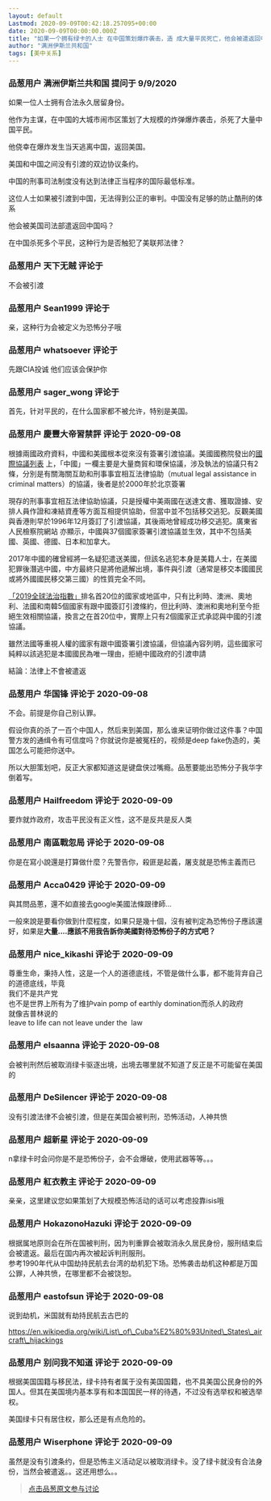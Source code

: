 ```yaml
---
layout: default
Lastmod: 2020-09-09T00:42:18.257095+00:00
date: 2020-09-09T00:00:00.000Z
title: "如果一个拥有绿卡的人士 在中国策划爆炸袭击，造 成大量平民死亡，他会被遣返回中国吗？"
author: "满洲伊斯兰共和国"
tags: [美中关系]
---
```



### 品葱用户 **满洲伊斯兰共和国** 提问于 9/9/2020
    
如果一位人士拥有合法永久居留身份。  
  
他作为主谋，在中国的大城市闹市区策划了大规模的炸弹爆炸袭击，杀死了大量中国平民。  
  
他侥幸在爆炸发生当天逃离中国，返回美国。  
  
美国和中国之间没有引渡的双边协议条约。  
  
中国的刑事司法制度没有达到法律正当程序的国际最低标准。  
  
这位人士如果被引渡到中国，无法得到公正的审判。中国没有足够的防止酷刑的体系  
  
他会被美国司法部遣返回中国吗？  
  
在中国杀死多个平民，这种行为是否触犯了美联邦法律？
    
                

### 品葱用户 **天下无贼** 评论于 
        
不会被引渡
        
                

### 品葱用户 **Sean1999** 评论于 
        
亲，这种行为会被定义为恐怖分子哦
        
                

### 品葱用户 **whatsoever** 评论于 
        
先跟CIA投诚 他们应该会保护你
        
                

### 品葱用户 **sager_wong** 评论于 
        
首先，针对平民的，在什么国家都不被允许，特别是美国。
        
                

### 品葱用户 **慶豐大帝習禁評** 评论于 2020-09-08
        
根據兩國政府資料，中國和美國根本從來沒有簽署引渡協議。美國國務院發出的[國際協議列表]( "https://www.state.gov/wp-content/uploads/2019/05/2019-TIF-Bilaterals-web-version.pdf") 上，「中國」一欄主要是大量商貿和環保協議，涉及執法的協議只有2條，分別是有關海關互助和刑事事宜相互法律協助（mutual legal assistance in criminal matters）的協議，後者是於2000年於北京簽署  
  
現存的刑事事宜相互法律協助協議，只是授權中美兩國在送達文書、獲取證據、安排人員作證和凍結資產等方面互相提供協助，但當中並不包括移交逃犯。反觀美國與香港則早於1996年12月簽訂了引渡協議，其後兩地曾經成功移交逃犯。廣東省人民檢察院網站 亦顯示，中國與37個國家簽署引渡協議並生效，其中不包括美國、英國、德國、日本和加拿大。  
  
2017年中國的確曾經將一名疑犯遣送美國，但該名逃犯本身是美籍人士，在美國犯罪後潛逃中國，中方最終只是將他遞解出境，事件與引渡（通常是移交本國國民或將外國國民移交第三國）的性質完全不同。  
  
[「2019全球法治指數」]( "https://短网址/2WIndcn")排名首20位的國家或地區中，只有比利時、澳洲、奧地利、法國和南韓5個國家有跟中國簽訂引渡條約，但比利時、澳洲和奧地利至今拒絕生效相關協議，換言之在首20位中，實際上只有2個國家正式承認與中國的引渡協議。  
  
雖然法國等重視人權的國家有跟中國簽署引渡協議，但協議內容列明，這些國家可純粹以該逃犯是本國國民為唯一理由，拒絕中國政府的引渡申請  
  
結論：法律上不會被遣返
        
                

### 品葱用户 **华国锋** 评论于 2020-09-08
        
不会。前提是你自己别认罪。  
  
假设你真的杀了一百个中国人，然后来到美国，那么谁来证明你做过这件事？中国警方发的通缉令有可信度吗？你就说你是被冤枉的，视频是deep fake伪造的，美国怎么可能把你送中。  
  
所以大胆策划吧，反正大家都知道这是键盘侠过嘴瘾。品葱要能出恐怖分子我华字倒着写。
        
                

### 品葱用户 **Hailfreedom** 评论于 2020-09-09
        
要炸就炸政府，攻击平民没有正义性，这不是反共是反人类
        
                

### 品葱用户 **南區戰忽局** 评论于 2020-09-08
        
你是在寫小說還是打算做什麼？先警告你，殺匪是起義，屠支就是恐怖主義而已
        
                

### 品葱用户 **Acca0429** 评论于 2020-09-09
        
與其問品蔥，還不如直接去google美國法條跟律師...  
  
一般來說是要看你做到什麼程度，如果只是幾十個，沒有被判定為恐怖份子應該還好，如果是**大量....應該不用我告訴你美國對待恐怖份子的方式吧？**
        
                

### 品葱用户 **nice_kikashi** 评论于 2020-09-09
        
尊重生命，秉持人性，这是一个人的道德底线，不管是做什么事，都不能背弃自己的道德底线，毕竟  
我们不是共产党  
也不是世界上所有为了维护vain pomp of earthly domination而杀人的政府  
就像吉普林说的  
leave to life can not leave under the  law
        
                

### 品葱用户 **elsaanna** 评论于 2020-09-08
        
会被判刑然后被取消绿卡驱逐出境，出境去哪里就不知道了反正是不可能留在美国的
        
                

### 品葱用户 **DeSilencer** 评论于 2020-09-08
        
没有引渡法律不会被引渡，但是在美国会被判刑，恐怖活动，人神共愤
        
                

### 品葱用户 **超新星** 评论于 2020-09-09
        
n拿绿卡时会问你是不是恐怖份子，会不会爆破，使用武器等等。。。
        
                

### 品葱用户 **紅衣教主** 评论于 2020-09-09
        
亲亲，这里建议您如果策划了大规模恐怖活动的话可以考虑投靠isis哦
        
                

### 品葱用户 **HokazonoHazuki** 评论于 2020-09-09
        
根据属地原则会在所在国被判刑，因为判重罪会被取消永久居民身份，服刑结束后会被遣返。最后在国内再次被起诉判刑服刑。  
参考1990年代从中国劫持民航去台湾的劫机犯下场。恐怖袭击劫机这种都是万国公罪，人神共愤，在哪里都不会被饶恕。
        
                

### 品葱用户 **eastofsun** 评论于 2020-09-08
        
说到劫机，米国就有劫持民航去古巴的  
  
https://en.wikipedia.org/wiki/List\_of\_Cuba%E2%80%93United\_States\_aircraft\_hijackings
        
                

### 品葱用户 **别问我不知道** 评论于 2020-09-09
        
根据美国国籍与移民法，绿卡持有者属于没有美国国籍，也不具美国公民身份的外国人。但其在美国境内基本享有和本国国民一样的待遇，不过没有选举权和被选举权。  
  
美国绿卡只有居住权，那么还是有点危险的。
        
                

### 品葱用户 **Wiserphone** 评论于 2020-09-09
        
虽然是没有引渡条约，但是恐怖主义活动足以被取消绿卡。没了绿卡就没有合法身份，当然会被遣返。。这还用想么。。
        
                





> [点击品葱原文参与讨论](https://pincong.rocks/question/30747)

